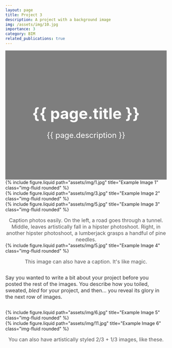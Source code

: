 ```yaml
---
layout: page
title: Project 3
description: A project with a background image
img: /assets/img/10.jpg
importance: 3
category: BIM
related_publications: true
---
```


<!-- Project Header with Background Image -->
<div class="project-header" style="background-image: url('{{ page.img }}');">
  <div class="overlay"></div>
  <div class="header-content">
    <h1>{{ page.title }}</h1>
    <p>{{ page.description }}</p>
  </div>
</div>

<!-- Project Images in a Clean Grid Layout -->
<div class="container mt-5">
  <div class="row">
    <div class="col-sm mt-3 mt-md-0">
      {% include figure.liquid path="assets/img/1.jpg" title="Example Image 1" class="img-fluid rounded" %}
    </div>
    <div class="col-sm mt-3 mt-md-0">
      {% include figure.liquid path="assets/img/3.jpg" title="Example Image 2" class="img-fluid rounded" %}
    </div>
    <div class="col-sm mt-3 mt-md-0">
      {% include figure.liquid path="assets/img/5.jpg" title="Example Image 3" class="img-fluid rounded" %}
    </div>
  </div>
  
  <!-- Caption for Images -->
  <div class="caption mt-4">
    Caption photos easily. On the left, a road goes through a tunnel. Middle, leaves artistically fall in a hipster photoshoot. Right, in another hipster photoshoot, a lumberjack grasps a handful of pine needles.
  </div>

  <!-- Another Row of Images -->
  <div class="row">
    <div class="col-sm mt-3 mt-md-0">
      {% include figure.liquid path="assets/img/5.jpg" title="Example Image 4" class="img-fluid rounded" %}
    </div>
  </div>

  <div class="caption mt-4">
    This image can also have a caption. It's like magic.
  </div>

  <!-- Text Between Images -->
  <div class="project-description mt-5">
    <p>Say you wanted to write a bit about your project before you posted the rest of the images. You describe how you toiled, sweated, <em>bled</em> for your project, and then... you reveal its glory in the next row of images.</p>
  </div>

  <!-- Final Row with Styled Images -->
  <div class="row justify-content-sm-center">
    <div class="col-sm-8 mt-3 mt-md-0">
      {% include figure.liquid path="assets/img/6.jpg" title="Example Image 5" class="img-fluid rounded" %}
    </div>
    <div class="col-sm-4 mt-3 mt-md-0">
      {% include figure.liquid path="assets/img/11.jpg" title="Example Image 6" class="img-fluid rounded" %}
    </div>
  </div>

  <div class="caption mt-4">
    You can also have artistically styled 2/3 + 1/3 images, like these.
  </div>
</div>

<style>
/* Minimal Styling for the Project Page */

/* Background Header */
.project-header {
  position: relative;
  background-size: cover;
  background-position: center;
  padding: 100px 0;
  color: white;
  text-align: center;
}

.project-header .overlay {
  position: absolute;
  top: 0;
  left: 0;
  width: 100%;
  height: 100%;
  background: rgba(0, 0, 0, 0.5);
}

.project-header .header-content {
  position: relative;
  z-index: 1;
}

.project-header h1 {
  font-size: 3rem;
  margin-bottom: 20px;
}

.project-header p {
  font-size: 1.5rem;
}

/* Image Gallery */
.img-fluid {
  width: 100%;
  height: auto;
}

.caption {
  font-size: 1rem;
  color: #555;
  text-align: center;
  margin-top: 15px;
}

.project-description {
  font-size: 1rem;
  margin: 30px 0;
  color: #333;
}

/* Mobile Responsiveness */
@media (max-width: 768px) {
  .project-header h1 {
    font-size: 2rem;
  }

  .project-header p {
    font-size: 1rem;
  }

  .row {
    display: block;
  }

  .row .col-sm {
    width: 100%;
    margin-bottom: 20px;
  }
}
</style>
